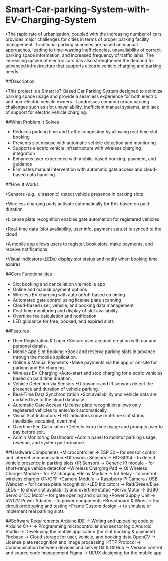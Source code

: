 # Smart-Car-parking-System-with-EV-Charging-System
•The rapid rate of urbanization, coupled with the increasing number of cars, provides major challenges for cities in terms of proper parking facility management. Traditional parking schemes are based on manual approaches, leading to time-wasting inefficiencies, unavailability of correct parking space information, and increased frequency of traffic jams. The increasing uptake of electric cars has also strengthened the demand for advanced infrastructure that supports electric vehicle charging and parking needs.

##Description

•This project is a Smart IoT-Based Car Parking System designed to optimize parking space usage and provide a seamless experience for both electric and non-electric vehicle owners. It addresses common urban parking challenges such as slot unavailability, inefficient manual systems, and lack of support for electric vehicle charging.

##What Problem It Solves
- Reduces parking time and traffic congestion by allowing real-time slot booking
- Prevents slot misuse with automatic vehicle detection and monitoring
- Supports electric vehicle infrastructure with wireless charging integration
- Enhances user experience with mobile-based booking, payment, and guidance
- Eliminates manual intervention with automatic gate access and cloud-based data handling

##How It Works

•Sensors (e.g., ultrasonic) detect vehicle presence in parking slots

•Wireless charging pads activate automatically for EVs based on paid duration

•License plate recognition enables gate automation for registered vehicles

•Real-time data (slot availability, user info, payment status) is synced to the cloud

•A mobile app allows users to register, book slots, make payments, and receive notifications

•Visual indicators (LEDs) display slot status and notify when booking time expires

##Core Functionalities
- Slot booking and cancellation via mobile app
- Online and manual payment options
- Wireless EV charging with auto on/off based on timing
- Automated gate control using license plate scanning
- Cloud-based user, vehicle, and booking data management
- Real-time monitoring and display of slot availability
- Overtime fee calculation and notification
- LED guidance for free, booked, and expired slots

##Features
- User Registration & Login
    •Secure user account creation with car and personal details.
- Mobile App Slot Booking
    •Book and reserve parking slots in advance through the mobile application.
- Online & Manual Payments
    •Make payments via the app or on-site for parking and EV charging.
- Wireless EV Charging
    •Auto-start and stop charging for electric vehicles based on paid time duration.
- Vehicle Detection via Sensors
    •Ultrasonic and IR sensors detect the presence and duration of vehicle parking.
- Real-Time Data Synchronization
    •Slot availability and vehicle data are updated live to the cloud database.
- Automatic Gate Access
    •License plate recognition allows only registered vehicles to enter/exit automatically.
- Visual Slot Indicators
    •LED indicators show real-time slot status (available, occupied, overtime).
- Overtime Fee Calculation
    •Detects extra time usage and prompts user to pay before exit.
- Admin Monitoring Dashboard
    •Admin panel to monitor parking usage, revenue, and system performance.

##Hardware Components
•Microcontroller → ESP 32 – for sensor control and internet communication
•Ultrasonic Sensors → HC-SR04 – to detect vehicle presence in parking slots
•IR Sensors → Generic IR module – for short-range vehicle detection
•Wireless Charging Pad → Qi Wireless Charger Module – for EV charging
•Relay Module → 5V Relay – to control wireless charger ON/OFF
•Camera Module → Raspberry Pi Camera / USB Webcam – for license plate recognition
•LED Indicators → Red/Green/Blue LEDs – to show slot availability and overtime status
•Servo Motor → SG90 Servo or DC Motor – for gate opening and closing
•Power Supply Unit → 5V/12V Power Adapter – to power components
•Breadboard & Wires → For circuit prototyping and testing
•Frame	Custom design → to simulate or implement real parking slots

##Software Requirements
Arduino IDE → Writing and uploading code to Arduino
C++ → Programming microcontroller and sensor logic
Android Studio → Developing the mobile application (for slot booking & payment)
Firebase → Cloud storage for user, vehicle, and booking data
OpenCV → License plate recognition and image processing
HTTP Protocol → Communication between devices and server
Git & GitHub → Version control and source code management
Figma → UI/UX designing for the mobile app
